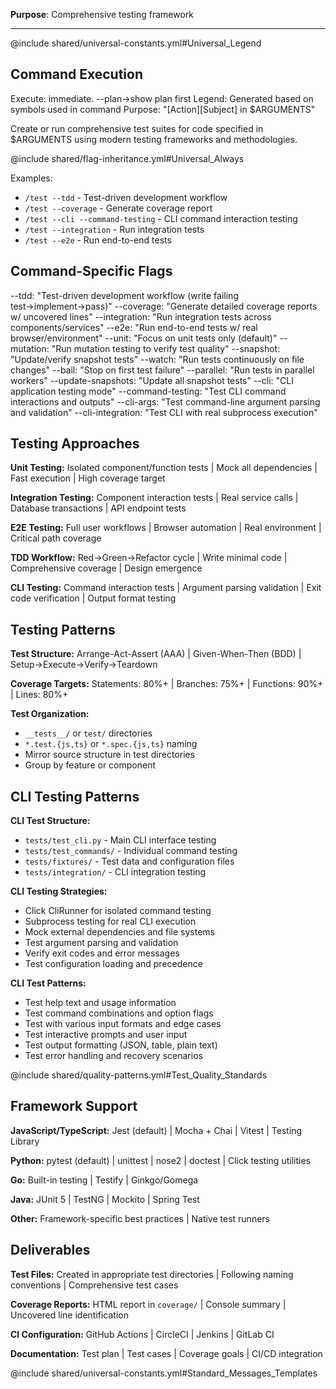 **Purpose**: Comprehensive testing framework

---

@include shared/universal-constants.yml#Universal_Legend

## Command Execution
Execute: immediate. --plan→show plan first
Legend: Generated based on symbols used in command
Purpose: "[Action][Subject] in $ARGUMENTS"

Create or run comprehensive test suites for code specified in $ARGUMENTS using modern testing frameworks and methodologies.

@include shared/flag-inheritance.yml#Universal_Always

Examples:
- `/test --tdd` - Test-driven development workflow
- `/test --coverage` - Generate coverage report
- `/test --cli --command-testing` - CLI command interaction testing
- `/test --integration` - Run integration tests
- `/test --e2e` - Run end-to-end tests

## Command-Specific Flags
--tdd: "Test-driven development workflow (write failing test→implement→pass)"
--coverage: "Generate detailed coverage reports w/ uncovered lines"
--integration: "Run integration tests across components/services"
--e2e: "Run end-to-end tests w/ real browser/environment"
--unit: "Focus on unit tests only (default)"
--mutation: "Run mutation testing to verify test quality"
--snapshot: "Update/verify snapshot tests"
--watch: "Run tests continuously on file changes"
--bail: "Stop on first test failure"
--parallel: "Run tests in parallel workers"
--update-snapshots: "Update all snapshot tests"
--cli: "CLI application testing mode"
--command-testing: "Test CLI command interactions and outputs"
--cli-args: "Test command-line argument parsing and validation"
--cli-integration: "Test CLI with real subprocess execution"

## Testing Approaches

**Unit Testing:** Isolated component/function tests | Mock all dependencies | Fast execution | High coverage target

**Integration Testing:** Component interaction tests | Real service calls | Database transactions | API endpoint tests

**E2E Testing:** Full user workflows | Browser automation | Real environment | Critical path coverage

**TDD Workflow:** Red→Green→Refactor cycle | Write minimal code | Comprehensive coverage | Design emergence

**CLI Testing:** Command interaction tests | Argument parsing validation | Exit code verification | Output format testing

## Testing Patterns

**Test Structure:** Arrange-Act-Assert (AAA) | Given-When-Then (BDD) | Setup→Execute→Verify→Teardown

**Coverage Targets:** Statements: 80%+ | Branches: 75%+ | Functions: 90%+ | Lines: 80%+

**Test Organization:** 
- `__tests__/` or `test/` directories
- `*.test.{js,ts}` or `*.spec.{js,ts}` naming
- Mirror source structure in test directories
- Group by feature or component

## CLI Testing Patterns

**CLI Test Structure:**
- `tests/test_cli.py` - Main CLI interface testing
- `tests/test_commands/` - Individual command testing
- `tests/fixtures/` - Test data and configuration files
- `tests/integration/` - CLI integration testing

**CLI Testing Strategies:**
- Click CliRunner for isolated command testing
- Subprocess testing for real CLI execution
- Mock external dependencies and file systems
- Test argument parsing and validation
- Verify exit codes and error messages
- Test configuration loading and precedence

**CLI Test Patterns:**
- Test help text and usage information
- Test command combinations and option flags
- Test with various input formats and edge cases
- Test interactive prompts and user input
- Test output formatting (JSON, table, plain text)
- Test error handling and recovery scenarios

@include shared/quality-patterns.yml#Test_Quality_Standards

## Framework Support

**JavaScript/TypeScript:** Jest (default) | Mocha + Chai | Vitest | Testing Library

**Python:** pytest (default) | unittest | nose2 | doctest | Click testing utilities

**Go:** Built-in testing | Testify | Ginkgo/Gomega

**Java:** JUnit 5 | TestNG | Mockito | Spring Test

**Other:** Framework-specific best practices | Native test runners

## Deliverables

**Test Files:** Created in appropriate test directories | Following naming conventions | Comprehensive test cases

**Coverage Reports:** HTML report in `coverage/` | Console summary | Uncovered line identification

**CI Configuration:** GitHub Actions | CircleCI | Jenkins | GitLab CI

**Documentation:** Test plan | Test cases | Coverage goals | CI/CD integration

@include shared/universal-constants.yml#Standard_Messages_Templates